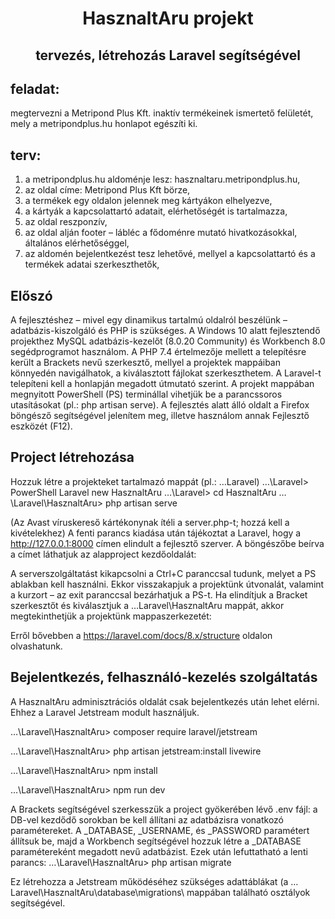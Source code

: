 # <p align="center">HasznaltAru projekt</p>

## <p align="center">tervezés, létrehozás Laravel segítségével</p>

## feladat:
megtervezni a Metripond Plus Kft. inaktív termékeinek ismertető felületét, mely a metripondplus.hu honlapot egészíti ki.

## terv:
1.	a metripondplus.hu aldoménje lesz: hasznaltaru.metripondplus.hu,
2.	az oldal címe: Metripond Plus Kft börze,
3.	a termékek egy oldalon jelennek meg kártyákon elhelyezve,
4.	a kártyák a kapcsolattartó adatait, elérhetőségét is tartalmazza,
5.	az oldal reszponzív,
6.	az oldal alján footer – lábléc a fődoménre mutató hivatkozásokkal, általános elérhetőséggel,
7.	az aldomén bejelentkezést tesz lehetővé, mellyel a kapcsolattartó és a termékek adatai szerkeszthetők,
## Előszó

A fejlesztéshez – mivel egy dinamikus tartalmú oldalról beszélünk – adatbázis-kiszolgáló és PHP is szükséges. A Windows 10 alatt fejlesztendő projekthez MySQL adatbázis-kezelőt (8.0.20 Community) és Workbench 8.0 segédprogramot használom. A PHP 7.4 értelmezője mellett a telepítésre került a Brackets nevű szerkesztő, mellyel a projektek mappáiban könnyedén navigálhatok, a kiválasztott fájlokat szerkeszthetem.
A Laravel-t telepíteni kell a honlapján megadott útmutató szerint.
A projekt mappában megnyitott PowerShell (PS) terminállal vihetjük be a parancssoros utasításokat (pl.: php artisan serve).
A fejlesztés alatt álló oldalt a Firefox böngésző segítségével jelenítem meg, illetve használom annak Fejlesztő eszközét (F12).

## Project létrehozása

Hozzuk létre a projekteket tartalmazó mappát (pl.: …Laravel)
…\Laravel> PowerShell
	Laravel new HasznaltAru
…\Laravel> cd HasznaltAru
…\Laravel\HasznaltAru> php artisan serve

(Az Avast víruskereső kártékonynak ítéli a server.php-t; hozzá kell a kivételekhez)
A fenti parancs kiadása után tájékoztat a Laravel, hogy a http://127.0.0.1:8000 címen elindult a fejlesztő szerver.
A böngészőbe beírva a címet láthatjuk az alapproject kezdőoldalát:

 

A serverszolgáltatást kikapcsolni a Ctrl+C paranccsal tudunk, melyet a PS ablakban kell használni. Ekkor visszakapjuk a projektünk útvonalát, valamint a kurzort – az exit paranccsal bezárhatjuk a PS-t.
Ha elindítjuk a Bracket szerkesztőt és kiválasztjuk a …Laravel\HasznaltAru mappát, akkor megtekinthetjük a projektünk mappaszerkezetét:

 

Erről bővebben a https://laravel.com/docs/8.x/structure oldalon olvashatunk.

## Bejelentkezés, felhasználó-kezelés szolgáltatás

A HasznaltAru adminisztrációs oldalát csak bejelentkezés után lehet elérni. Ehhez a Laravel Jetstream modult használjuk.

…\Laravel\HasznaltAru> composer require laravel/jetstream

…\Laravel\HasznaltAru> php artisan jetstream:install livewire

…\Laravel\HasznaltAru> npm install

…\Laravel\HasznaltAru> npm run dev

A Brackets segítségével szerkesszük a project gyökerében lévő .env fájl:
a DB-vel kezdődő sorokban be kell állítani az adatbázisra vonatkozó paramétereket. A _DATABASE, _USERNAME, és _PASSWORD paramétert állítsuk be, majd a Workbench segítségével hozzuk létre a _DATABASE paramétereként megadott nevű adatbázist. Ezek után lefuttatható a lenti parancs:
…\Laravel\HasznaltAru> php artisan migrate

Ez létrehozza a Jetstream működéséhez szükséges adattáblákat (a …Laravel\HasznaltAru\database\migrations\ mappában található osztályok segítségével.
